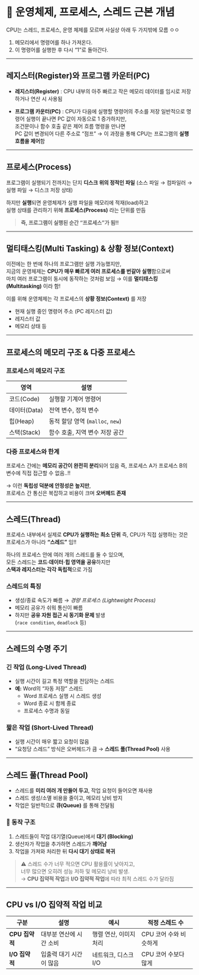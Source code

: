 # 🧠 운영체제, 프로세스, 스레드 근본 개념

CPU는 스레드, 프로세스, 운영 체제를 모르며 사실상 아래 두 가지밖에 모름 ㅇㅇ 

1. 메모리에서 명령어를 하나 가져온다.  
2. 이 명령어를 실행한 후 다시 “1”로 돌아간다.

---

## 레지스터(Register)와 프로그램 카운터(PC)

- **레지스터(Register)** : CPU 내부의 아주 빠르고 작은 메모리
  데이터를 임시로 저장하거나 연산 시 사용됨

- **프로그램 카운터(PC)** : CPU가 다음에 실행할 명령어의 주소를 저장
  일반적으로 명령어 실행이 끝나면 PC 값이 자동으로 1 증가하지만,  
  조건문이나 함수 호출 같은 제어 흐름 명령을 만나면  
  PC 값이 변경되어 다른 주소로 “점프”
  → 이 과정을 통해 CPU는 프로그램의 **실행 흐름을 제어**함

---

## 프로세스(Process)

프로그램이 실행되기 전까지는 단지 **디스크 위의 정적인 파일**
(소스 파일 → 컴파일러 → 실행 파일 → 디스크 저장 상태)

하지만 **실행**되면 운영체제가 실행 파일을 메모리에 적재(load)하고  
실행 상태를 관리하기 위해 **프로세스(Process)** 라는 단위를 만듬

> **즉, 프로그램이 실행된 순간 “프로세스”가 됨!!**

---

## 멀티태스킹(Multi Tasking) & 상황 정보(Context)

이전에는 한 번에 하나의 프로그램만 실행 가능했지만,  
지금의 운영체제는 **CPU가 매우 빠르게 여러 프로세스를 번갈아 실행**함으로써  
마치 여러 프로그램이 동시에 동작하는 것처럼 보임
→ 이를 **멀티태스킹(Multitasking)** 이라 함!

이를 위해 운영체제는 각 프로세스의 **상황 정보(Context)** 를 저장

- 현재 실행 중인 명령어 주소 (PC 레지스터 값)  
- 레지스터 값  
- 메모리 상태 등

---

## 프로세스의 메모리 구조 & 다중 프로세스

### 프로세스의 메모리 구조

| 영역 | 설명 |
|------|------|
| 코드(Code) | 실행할 기계어 명령어 |
| 데이터(Data) | 전역 변수, 정적 변수 |
| 힙(Heap) | 동적 할당 영역 (`malloc`, `new`) |
| 스택(Stack) | 함수 호출, 지역 변수 저장 공간 |

### 다중 프로세스와 한계

프로세스 간에는 **메모리 공간이 완전히 분리**되어 있음 
즉, 프로세스 A가 프로세스 B의 변수에 직접 접근할 수 없음..!!

→ 이런 **독립성 덕분에 안정성은 높지만**,  
프로세스 간 통신은 복잡하고 비용이 크며 **오버헤드 존재**

---

## 스레드(Thread)

프로세스 내부에서 실제로 **CPU가 실행하는 최소 단위**
즉, CPU가 직접 실행하는 것은 프로세스가 아니라 **“스레드”** 임!!

하나의 프로세스 안에 여러 개의 스레드를 둘 수 있으며,  
모든 스레드는 **코드·데이터·힙 영역을 공유**하지만  
**스택과 레지스터는 각각 독립적**으로 가짐

### 스레드의 특징

- 생성/종료 속도가 빠름 → *경량 프로세스 (Lightweight Process)*  
- 메모리 공유가 쉬워 통신이 빠름  
- 하지만 **공유 자원 접근 시 동기화 문제** 발생  
  (`race condition`, `deadlock` 등)

---

## 스레드의 수명 주기

### 긴 작업 (Long-Lived Thread)
- 실행 시간이 길고 특정 역할을 전담하는 스레드  
- **예:** Word의 “자동 저장” 스레드  
  - Word 프로세스 실행 시 스레드 생성  
  - Word 종료 시 함께 종료  
  - 프로세스 수명과 동일

### 짧은 작업 (Short-Lived Thread)
- 실행 시간이 매우 짧고 요청이 많음  
- “요청당 스레드” 방식은 오버헤드가 큼 → **스레드 풀(Thread Pool)** 사용

---

## 스레드 풀(Thread Pool)

- 스레드를 **미리 여러 개 만들어 두고**, 작업 요청이 들어오면 재사용  
- 스레드 생성/소멸 비용을 줄이고, 메모리 낭비 방지  
- 작업은 일반적으로 **큐(Queue)** 를 통해 전달됨

### 🔹 동작 구조
1. 스레드들이 작업 대기열(Queue)에서 **대기 (Blocking)**  
2. 생산자가 작업을 추가하면 스레드가 **깨어남**  
3. 작업을 가져와 처리한 뒤 **다시 대기 상태로 복귀**

> ⚠️ 스레드 수가 너무 적으면 CPU 활용률이 낮아지고,  
> 너무 많으면 오히려 성능 저하 및 메모리 낭비 발생.  
> → **CPU 집약적 작업**과 **I/O 집약적 작업**에 따라 최적 스레드 수가 달라짐

---

## CPU vs I/O 집약적 작업 비교

| 구분 | 설명 | 예시 | 적정 스레드 수 |
|------|------|------|----------------|
| **CPU 집약적** | 대부분 연산에 시간 소비 | 행렬 연산, 이미지 처리 | CPU 코어 수와 비슷하게 |
| **I/O 집약적** | 입출력 대기 시간이 많음 | 네트워크, 디스크 I/O | CPU 코어 수보다 많게 |
